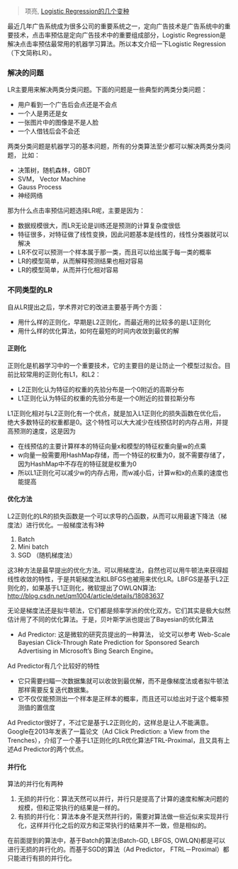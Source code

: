 > 项亮, [Logistic Regression的几个变种](blog.xlvector.net/2014-02/different-logistic-regression/)

最近几年广告系统成为很多公司的重要系统之一，定向广告技术是广告系统中的重要技术，点击率预估是定向广告技术中的重要组成部分，Logistic Regression是解决点击率预估最常用的机器学习算法。所以本文介绍一下Logistic Regression（下文简称LR）。

### 解决的问题

LR主要用来解决两类分类问题。下面的问题是一些典型的两类分类问题：

- 用户看到一个广告后会点还是不会点
- 一个人是男还是女
- 一张图片中的图像是不是人脸
- 一个人借钱后会不会还

两类分类问题是机器学习的基本问题，所有的分类算法至少都可以解决两类分类问题， 比如：

- 决策树，随机森林，GBDT
- SVM， Vector Machine
- Gauss Process
- 神经网络

那为什么点击率预估问题选择LR呢，主要是因为：

- 数据规模很大，而LR无论是训练还是预测的计算复杂度很低
- 特征很多，对特征做了线性变换，因此问题基本是线性的，线性分类器就可以解决
- LR不仅可以预测一个样本属于那一类，而且可以给出属于每一类的概率
- LR的模型简单，从而解释预测结果也相对容易
- LR的模型简单，从而并行化相对容易

### 不同类型的LR

自从LR提出之后，学术界对它的改进主要基于两个方面：

- 用什么样的正则化，早期是L2正则化，而最近用的比较多的是L1正则化
- 用什么样的优化算法，如何在最短的时间内收敛到最优的解

#### 正则化

正则化是机器学习中的一个重要技术，它的主要目的是让防止一个模型过拟合。目前比较常用的正则化有L1，和L2：

- L2正则化认为特征的权重的先验分布是一个0附近的高斯分布
- L1正则化认为特征的权重的先验分布是一个0附近的拉普拉斯分布

L1正则化相对与L2正则化有一个优点，就是加入L1正则化的损失函数在优化后，绝大多数特征的权重都是0。这个特性可以大大减少在线预估时的内存占用，并提高预测的速度，这是因为

- 在线预估的主要计算样本的特征向量x和模型的特征权重向量w的点乘
- w向量一般需要用HashMap存储，而一个特征的权重为0，就不需要存储了，因为HashMap中不存在的特征就是权重为0
- 所以L1正则化可以减少w的内存占用，而w减小后，计算w和x的点乘的速度也能提高

#### 优化方法

L2正则化的LR的损失函数是一个可以求导的凸函数，从而可以用最速下降法（梯度法）进行优化。一般梯度法有3种

1. Batch
2. Mini batch
3. SGD （随机梯度法）

这3种方法是最早提出的优化方法。可以用梯度法，自然也可以用牛顿法来获得超线性收敛的特性，于是共轭梯度法和LBFGS也被用来优化LR。LBFGS是基于L2正则化的，如果基于L1正则化，微软提出了OWLQN算法: http://blog.csdn.net/qm1004/article/details/18083637

无论是梯度法还是拟牛顿法，它们都是频率学派的优化双方。它们其实是极大似然估计用了不同的优化算法。于是，贝叶斯学派也提出了Bayesian的优化算法

- Ad Predictor: 这是微软的研究员提出的一种算法， 论文可以参考 Web-Scale Bayesian Click-Through Rate Prediction for Sponsored Search Advertising in Microsoft’s Bing Search Engine。

Ad Predictor有几个比较好的特性

- 它只需要扫瞄一次数据集就可以收敛到最优解，而不是像梯度法或者拟牛顿法那样需要反复迭代数据集。
- 它不仅仅能预测出一个样本是正样本的概率，而且还可以给出对于这个概率预测值的置信度

Ad Predictor很好了，不过它是基于L2正则化的，这样总是让人不能满意。Google在2013年发表了一篇论文（Ad Click Prediction: a View from the Trenches），介绍了一个基于L1正则化的LR优化算法FTRL-Proximal，且又具有上述Ad Predictor的两个优点。

#### 并行化

算法的并行化有两种

1. 无损的并行化：算法天然可以并行，并行只是提高了计算的速度和解决问题的规模，但和正常执行的结果是一样的。
2. 有损的并行化：算法本身不是天然并行的，需要对算法做一些近似来实现并行化，这样并行化之后的双方和正常执行的结果并不一致，但是相似的。

在前面提到的算法中，基于Batch的算法(Batch-GD, LBFGS, OWLQN)都是可以进行无损的并行化的。而基于SGD的算法（Ad Predictor， FTRL－Proximal）都只能进行有损的并行化。
